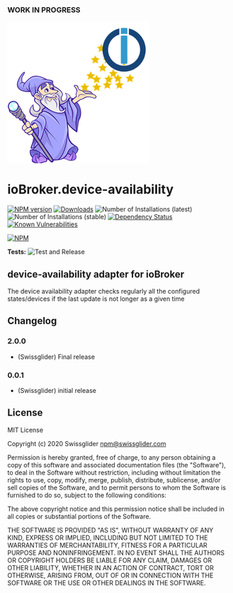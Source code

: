 ### __WORK IN PROGRESS__

![Logo](admin/device-availability.png)
# ioBroker.device-availability

[![NPM version](http://img.shields.io/npm/v/iobroker.device-availability.svg)](https://www.npmjs.com/package/iobroker.device-availability)
[![Downloads](https://img.shields.io/npm/dm/iobroker.device-availability.svg)](https://www.npmjs.com/package/iobroker.device-availability)
![Number of Installations (latest)](http://iobroker.live/badges/device-availability-installed.svg)
![Number of Installations (stable)](http://iobroker.live/badges/device-availability-stable.svg)
[![Dependency Status](https://img.shields.io/david/swissglider/iobroker.device-availability.svg)](https://david-dm.org/swissglider/iobroker.device-availability)
[![Known Vulnerabilities](https://snyk.io/test/github/swissglider/ioBroker.device-availability/badge.svg)](https://snyk.io/test/github/swissglider/ioBroker.device-availability)

[![NPM](https://nodei.co/npm/iobroker.device-availability.png?downloads=true)](https://nodei.co/npm/iobroker.device-availability/)

**Tests:** ![Test and Release](https://github.com/swissglider/ioBroker.device-availability/workflows/Test%20and%20Release/badge.svg)

## device-availability adapter for ioBroker

The device availability adapter checks regularly all the configured states/devices if the last update is not longer as a given time

## Changelog

### 2.0.0
* (Swissglider) Final release

### 0.0.1
* (Swissglider) initial release

## License
MIT License

Copyright (c) 2020 Swissglider <npm@swissglider.com>

Permission is hereby granted, free of charge, to any person obtaining a copy
of this software and associated documentation files (the "Software"), to deal
in the Software without restriction, including without limitation the rights
to use, copy, modify, merge, publish, distribute, sublicense, and/or sell
copies of the Software, and to permit persons to whom the Software is
furnished to do so, subject to the following conditions:

The above copyright notice and this permission notice shall be included in all
copies or substantial portions of the Software.

THE SOFTWARE IS PROVIDED "AS IS", WITHOUT WARRANTY OF ANY KIND, EXPRESS OR
IMPLIED, INCLUDING BUT NOT LIMITED TO THE WARRANTIES OF MERCHANTABILITY,
FITNESS FOR A PARTICULAR PURPOSE AND NONINFRINGEMENT. IN NO EVENT SHALL THE
AUTHORS OR COPYRIGHT HOLDERS BE LIABLE FOR ANY CLAIM, DAMAGES OR OTHER
LIABILITY, WHETHER IN AN ACTION OF CONTRACT, TORT OR OTHERWISE, ARISING FROM,
OUT OF OR IN CONNECTION WITH THE SOFTWARE OR THE USE OR OTHER DEALINGS IN THE
SOFTWARE.